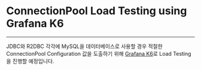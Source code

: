# ConnectionPool Load Testing using Grafana K6

---

JDBC와 R2DBC 각각에 MySQL을 데이터베이스로 사용할 경우 적절한 ConnectionPool Configuration 값을 도출하기 위해 [Grafana K6](https://k6.io/)로 Load Testing을 진행할 예정입니다.
